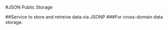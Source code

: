 #JSON Public Storage

##Service to store and retreive data via JSONP
###For cross-domain data storage.
